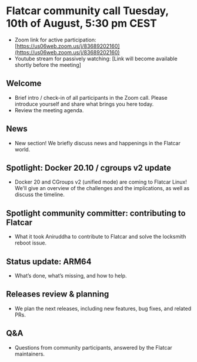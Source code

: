 # Flatcar community call Tuesday, 10th of August, 5:30 pm CEST

- Zoom link for active participation: [https://us06web.zoom.us/j/83689202160](https://us06web.zoom.us/j/83689202160)
- Youtube stream for passively watching: [Link will become available shortly before the meeting]

## Welcome
- Brief intro / check-in of all participants in the Zoom call. Please introduce yourself and share what brings you here today.
- Review the meeting agenda.

## News
- New section! We briefly discuss news and happenings in the Flatcar world.

## Spotlight: Docker 20.10 / cgroups v2 update
- Docker 20 and CGroups v2 (unified mode) are coming to Flatcar Linux! We'll give an overview of the challenges and the implications, as well as discuss the timeline.

## Spotlight community committer: contributing to Flatcar
- What it took Aniruddha to contribute to Flatcar and solve the locksmith reboot issue.

## Status update: ARM64
- What’s done, what’s missing, and how to help.

## Releases review & planning
- We plan the next releases, including new features, bug fixes, and related PRs.

## Q&A
- Questions from community participants, answered by the Flatcar maintainers.
